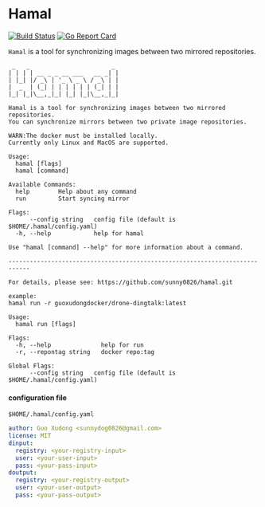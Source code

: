 # Hamal

[![Build Status](https://travis-ci.org/sunny0826/hamal.svg?branch=master)](https://travis-ci.org/sunny0826/hamal)
[![Go Report Card](https://goreportcard.com/badge/github.com/sunny0826/hamal)](https://goreportcard.com/report/github.com/sunny0826/hamal)

`Hamal` is a tool for synchronizing images between two mirrored repositories.

```
 _   _                       _ 
| | | | __ _ _ __ ___   __ _| |
| |_| |/ _\ | '_ \ _ \ / _\ | |
|  _  | (_| | | | | | | (_| | |
|_| |_|\__,_|_| |_| |_|\__,_|_|

Hamal is a tool for synchronizing images between two mirrored repositories. 
You can synchronize mirrors between two private image repositories.

WARN:The docker must be installed locally.
Currently only Linux and MacOS are supported.

Usage:
  hamal [flags]
  hamal [command]

Available Commands:
  help        Help about any command
  run         Start syncing mirror

Flags:
      --config string   config file (default is $HOME/.hamal/config.yaml)
  -h, --help            help for hamal

Use "hamal [command] --help" for more information about a command.

----------------------------------------------------------------------------

For details, please see: https://github.com/sunny0826/hamal.git

example:
hamal run -r guoxudongdocker/drone-dingtalk:latest

Usage:
  hamal run [flags]

Flags:
  -h, --help              help for run
  -r, --repontag string   docker repo:tag

Global Flags:
      --config string   config file (default is $HOME/.hamal/config.yaml)
```

#### configuration file

`$HOME/.hamal/config.yaml`

```yaml
author: Guo Xudong <sunnydog0826@gmail.com>
license: MIT
dinput:
  registry: <your-registry-input>
  user: <your-user-input>
  pass: <your-pass-input>
doutput:
  registry: <your-registry-output>
  user: <your-user-output>
  pass: <your-pass-output>

```